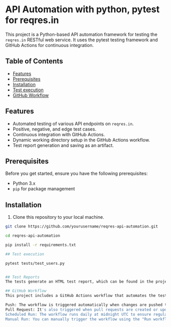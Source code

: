 # API Automation with python, pytest for reqres.in

This project is a Python-based API automation framework for testing the `reqres.in` RESTful web service. It uses the pytest testing framework and GitHub Actions for continuous integration.

## Table of Contents

- [Features](#features)
- [Prerequisites](#prerequisites)
- [Installation](#installation)
- [Test execution](#runtests)
- [GitHub Workflow](#workflow)

## Features

- Automated testing of various API endpoints on `reqres.in`.
- Positive, negative, and edge test cases.
- Continuous integration with GitHub Actions.
- Dynamic working directory setup in the GitHub Actions workflow.
- Test report generation and saving as an artifact.

## Prerequisites

Before you get started, ensure you have the following prerequisites:

- Python 3.x
- `pip` for package management

## Installation

1. Clone this repository to your local machine.

```bash
git clone https://github.com/yourusername/reqres-api-automation.git

cd reqres-api-automation

pip install -r requirements.txt

## Test execution

pytest tests/test_users.py


## Test Reports
The tests generate an HTML test report, which can be found in the project directory as report.html.

## GitHub Workflow
This project includes a GitHub Actions workflow that automates the testing process on each push, pull request, and a daily schedule. The workflow is configured in the .github/workflows directory.

Push: The workflow is triggered automatically when changes are pushed to the main branch.
Pull Request: It's also triggered when pull requests are created or updated.
Scheduled Run: The workflow runs daily at midnight UTC to ensure regular testing.
Manual Run: You can manually trigger the workflow using the "Run workflow" button in the GitHub Actions tab.
